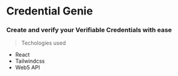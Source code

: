 # Credential Genie

### Create and verify your Verifiable Credentials with ease

> Techologies used
* React
* Tailwindcss
* Web5 API